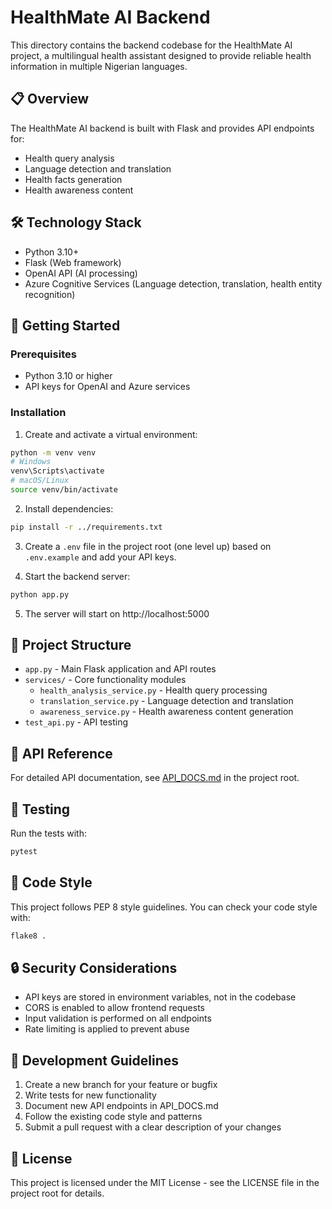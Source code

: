 # HealthMate AI Backend

This directory contains the backend codebase for the HealthMate AI project, a multilingual health assistant designed to provide reliable health information in multiple Nigerian languages.

## 📋 Overview

The HealthMate AI backend is built with Flask and provides API endpoints for:

- Health query analysis
- Language detection and translation
- Health facts generation
- Health awareness content

## 🛠️ Technology Stack

- Python 3.10+
- Flask (Web framework)
- OpenAI API (AI processing)
- Azure Cognitive Services (Language detection, translation, health entity recognition)

## 🚀 Getting Started

### Prerequisites
- Python 3.10 or higher
- API keys for OpenAI and Azure services

### Installation

1. Create and activate a virtual environment:
```bash
python -m venv venv
# Windows
venv\Scripts\activate
# macOS/Linux
source venv/bin/activate
```

2. Install dependencies:
```bash
pip install -r ../requirements.txt
```

3. Create a `.env` file in the project root (one level up) based on `.env.example` and add your API keys.

4. Start the backend server:
```bash
python app.py
```

5. The server will start on http://localhost:5000

## 📂 Project Structure

- `app.py` - Main Flask application and API routes
- `services/` - Core functionality modules
  - `health_analysis_service.py` - Health query processing
  - `translation_service.py` - Language detection and translation
  - `awareness_service.py` - Health awareness content generation
- `test_api.py` - API testing

## 🔌 API Reference

For detailed API documentation, see [API_DOCS.md](../API_DOCS.md) in the project root.

## 🧪 Testing

Run the tests with:
```bash
pytest
```

## 📝 Code Style

This project follows PEP 8 style guidelines. You can check your code style with:
```bash
flake8 .
```

## 🔒 Security Considerations

- API keys are stored in environment variables, not in the codebase
- CORS is enabled to allow frontend requests
- Input validation is performed on all endpoints
- Rate limiting is applied to prevent abuse

## 🚧 Development Guidelines

1. Create a new branch for your feature or bugfix
2. Write tests for new functionality
3. Document new API endpoints in API_DOCS.md
4. Follow the existing code style and patterns
5. Submit a pull request with a clear description of your changes

## 📄 License

This project is licensed under the MIT License - see the LICENSE file in the project root for details.
